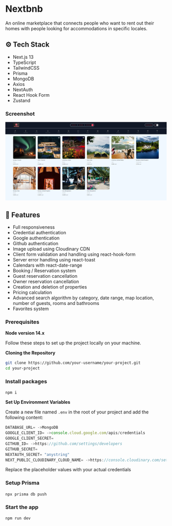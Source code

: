 # Nextbnb
 An online marketplace that connects people who want to rent out their homes with people looking for accommodations in specific locales.

 ## <a name="tech-stack">⚙️ Tech Stack</a>

- Next.js 13
- TypeScript
- TailwindCSS
- Prisma
- MongoDB
- Axios
- NextAuth
- React Hook Form
- Zustand

 ### Screenshot
 <img src="https://github.com/IamShafi/Nextbnb/blob/main/public/image_2023-12-19_181500147.png"/>

## <a name="features">🔋 Features</a>


- Full responsiveness
- Credential authentication
- Google authentication
- Github authentication
- Image upload using Cloudinary CDN
- Client form validation and handling using react-hook-form
- Server error handling using react-toast
- Calendars with react-date-range
- Booking / Reservation system
- Guest reservation cancellation
- Owner reservation cancellation
- Creation and deletion of properties
- Pricing calculation
- Advanced search algorithm by category, date range, map location, number of guests, rooms and bathrooms
- Favorites system

  
### Prerequisites

**Node version 14.x**


Follow these steps to set up the project locally on your machine.


**Cloning the Repository**

```bash
git clone https://github.com/your-username/your-project.git
cd your-project
```

### Install packages

```shell
npm i
```

**Set Up Environment Variables**

Create a new file named `.env` in the root of your project and add the following content:

```js
DATABASE_URL= ->MongoDB
GOOGLE_CLIENT_ID= ->console.cloud.google.com/apis/credentials
GOOGLE_CLIENT_SECRET=
GITHUB_ID= ->https://github.com/settings/developers
GITHUB_SECRET=
NEXTAUTH_SECRET= "anystring"
NEXT_PUBLIC_CLOUDINARY_CLOUD_NAME= ->https://console.cloudinary.com/settings/..../upload
```
Replace the placeholder values with your actual credentials 

### Setup Prisma

```shell
npx prisma db push

```

### Start the app

```shell
npm run dev
```
